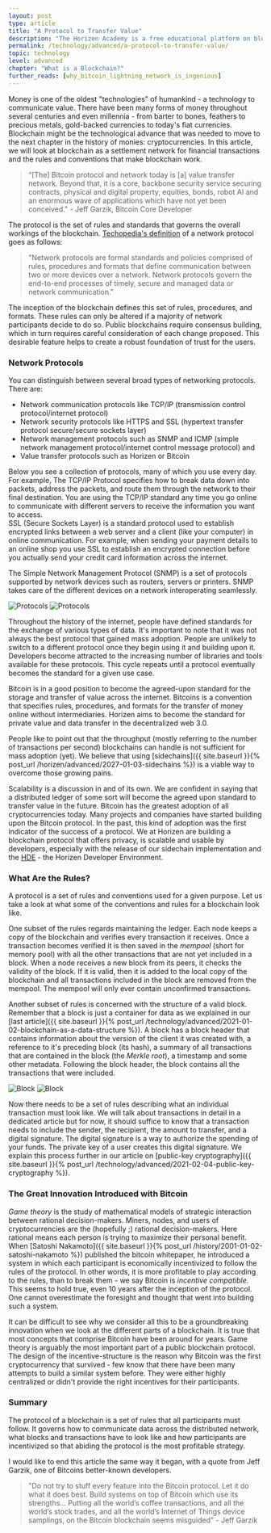 ```yaml
---
layout: post
type: article
title: "A Protocol to Transfer Value"
description: "The Horizen Academy is a free educational platform on blockchain technology, cryptocurrency, and privacy. In this article, we compare blockchains as protocols to transfer money with the internet as a protocol to transfer information at an advanced level."
permalink: /technology/advanced/a-protocol-to-transfer-value/
topic: technology
level: advanced
chapter: "What is a Blockchain?"
further_reads: [why_bitcoin_lightning_network_is_ingenious]
---
```


Money is one of the oldest "technologies" of humankind - a technology to communicate value. There have been many forms of money throughout several centuries and even millennia - from barter to bones, feathers to precious metals, gold-backed currencies to today's fiat currencies. Blockchain might be the technological advance that was needed to move to the next chapter in the history of monies: cryptocurrencies.
In this article, we will look at blockchain as a settlement network for financial transactions and the rules and conventions that make blockchain work.

> “[The] Bitcoin protocol and network today is [a] value transfer network. Beyond that, it is a core, backbone security service securing contracts, physical and digital property, equities, bonds, robot AI and an enormous wave of applications which have not yet been conceived." - Jeff Garzik, Bitcoin Core Developer

The protocol is the set of rules and standards that governs the overall workings of the blockchain. [Techopedia's definition](https://www.techopedia.com/definition/12938/network-protocols) of a network protocol goes as follows:

> "Network protocols are formal standards and policies comprised of rules, procedures and formats that define communication between two or more devices over a network. Network protocols govern the end-to-end processes of timely, secure and managed data or network communication."

The inception of the blockchain defines this set of rules, procedures, and formats. These rules can only be altered if a majority of network participants decide to do so. Public blockchains require consensus building, which in turn requires careful consideration of each change proposed. This desirable feature helps to create a robust foundation of trust for the users.

### Network Protocols

You can distinguish between several broad types of networking protocols. There are:

- Network communication protocols like TCP/IP (transmission control protocol/internet protocol)
- Network security protocols like HTTPS and SSL (hypertext transfer protocol secure/secure sockets layer)
- Network management protocols such as SNMP and ICMP (simple network management protocol/internet control message protocol) and
- Value transfer protocols such as Horizen or Bitcoin

Below you see a collection of protocols, many of which you use every day. For example, The TCP/IP Protocol specifies how to break data down into packets, address the packets, and route them through the network to their final destination. You are using the TCP/IP standard any time you go online to communicate with different servers to receive the information you want to access.  
SSL (Secure Sockets Layer) is a standard protocol used to establish encrypted links between a web server and a client (like your computer) in online communication. For example, when sending your payment details to an online shop you use SSL to establish an encrypted connection before you actually send your credit card information across the internet.

The Simple Network Management Protocol (SNMP) is a set of protocols supported by network devices such as routers, servers or printers. SNMP takes care of the different devices on a network interoperating seamlessly.

![Protocols](/assets/post_files/technology/advanced/1.2-a-protocol-to-transfer-value/network_protocols_D.jpg)
![Protocols](/assets/post_files/technology/advanced/1.2-a-protocol-to-transfer-value/network_protocols_M.jpg)

Throughout the history of the internet, people have defined standards for the exchange of various types of data. It's important to note that it was not always the best protocol that gained mass adoption. People are unlikely to switch to a different protocol once they begin using it and building upon it. Developers become attracted to the increasing number of libraries and tools available for these protocols. This cycle repeats until a protocol eventually becomes the standard for a given use case.

Bitcoin is in a good position to become the agreed-upon standard for the storage and transfer of value across the internet. Bitcoins is a convention that specifies rules, procedures, and formats for the transfer of money online without intermediaries. Horizen aims to become the standard for private value and data transfer in the decentralized web 3.0.

People like to point out that the throughput (mostly referring to the number of transactions per second) blockchains can handle is not sufficient for mass adoption (yet). We believe that using [sidechains]({{ site.baseurl }}{% post_url /horizen/advanced/2027-01-03-sidechains %}) is a viable way to overcome those growing pains.

Scalability is a discussion in and of its own. We are confident in saying that a distributed ledger of some sort will become the agreed upon standard to transfer value in the future. Bitcoin has the greatest adoption of all cryptocurrencies today. Many projects and companies have started building upon the Bitcoin protocol. In the past, this kind of adoption was the first indicator of the success of a protocol. We at Horizen are building a blockchain protocol that offers privacy, is scalable and usable by developers, especially with the release of our sidechain implementation and the [HDE](https://medium.com/coinmonks/open-source-contributors-new-home-the-hde-a91a1b5376df) - the Horizen Developer Environment.

### What Are the Rules?

A protocol is a set of rules and conventions used for a given purpose. Let us take a look at what some of the conventions and rules for a blockchain look like.

One subset of the rules regards maintaining the ledger. Each node keeps a copy of the blockchain and verifies every transaction it receives. Once a transaction becomes verified it is then saved in the *mempool* (short for memory pool) with all the other transactions that are not yet included in a block. When a node receives a new block from its peers, it checks the validity of the block. If it is valid, then it is added to the local copy of the blockchain and all transactions included in the block are removed from the mempool. The mempool will only ever contain unconfirmed transactions.

Another subset of rules is concerned with the structure of a valid block. Remember that a block is just a container for data as we explained in our [last article]({{ site.baseurl }}{% post_url /technology/advanced/2021-01-02-blockchain-as-a-data-structure %}). A block has a block header that contains information about the version of the client it was created with, a reference to it's preceding block (its hash), a summary of all transactions that are contained in the block (the *Merkle root*), a timestamp and some other metadata.
Following the block header, the block contains all the transactions that were included.

![Block](/assets/post_files/technology/advanced/1.2-a-protocol-to-transfer-value/block_D.jpg)
![Block](/assets/post_files/technology/advanced/1.2-a-protocol-to-transfer-value/block_M.jpg)

Now there needs to be a set of rules describing what an individual transaction must look like. We will talk about transactions in detail in a dedicated article but for now, it should suffice to know that a transaction needs to include the sender, the recipient, the amount to transfer, and a digital signature. The digital signature is a way to authorize the spending of your funds. The private key of a user creates this digital signature. We explain this process further in our article on [public-key cryptography]({{ site.baseurl }}{% post_url /technology/advanced/2021-02-04-public-key-cryptography %}).

### The Great Innovation Introduced with Bitcoin

_Game theory_ is the study of mathematical models of strategic interaction between rational decision-makers. Miners, nodes, and users of cryptocurrencies are the (hopefully ;) rational decision-makers. Here rational means each person is trying to maximize their personal benefit. When [Satoshi Nakamoto]({{ site.baseurl }}{% post_url /history/2001-01-02-satoshi-nakamoto %}) published the bitcoin whitepaper, he introduced a system in which each participant is economically incentivized to follow the rules of the protocol. In other words, it is more profitable to play according to the rules, than to break them - we say Bitcoin is *incentive compatible*. This seems to hold true, even 10 years after the inception of the protocol. One cannot overestimate the foresight and thought that went into building such a system.

It can be difficult to see why we consider all this to be a groundbreaking innovation when we look at the different parts of a blockchain. It is true that most concepts that comprise Bitcoin have been around for years. Game theory is arguably the most important part of a public blockchain protocol. The design of the incentive-structure is the reason why Bitcoin was the first cryptocurrency that survived - few know that there have been many attempts to build a similar system before. They were either highly centralized or didn't provide the right incentives for their participants.

### Summary

The protocol of a blockchain is a set of rules that all participants must follow. It governs how to communicate data across the distributed network, what blocks and transactions have to look like and how participants are incentivized so that abiding the protocol is the most profitable strategy.

I would like to end this article the same way it began, with a quote from Jeff Garzik, one of Bitcoins better-known developers.

> "Do not try to stuff every feature into the Bitcoin protocol. Let it do what it does best. Build systems on top of Bitcoin which use its strengths... Putting all the world’s coffee transactions, and all the world’s stock trades, and all the world’s Internet of Things device samplings, on the Bitcoin blockchain seems misguided" - Jeff Garzik
